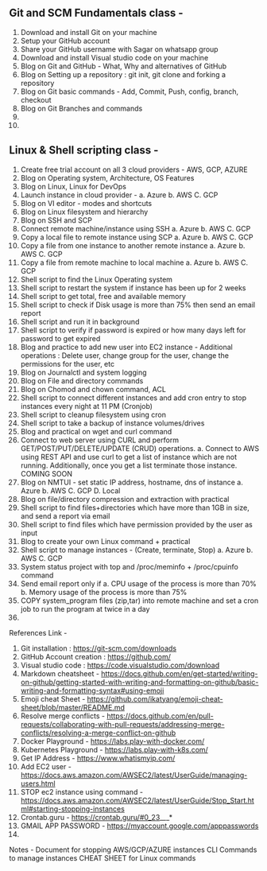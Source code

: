 Git and SCM Fundamentals class -
---------------------------------
1. Download and install Git on your machine
2. Setup your GitHub account
3. Share your GitHub username with Sagar on whatsapp group
4. Download and install Visual studio code on your machine
5. Blog on Git and GitHub - What, Why and alternatives of GitHub
6. Blog on Setting up a repository : git init, git clone and forking a repository
7. Blog on Git basic commands - Add, Commit, Push, config, branch, checkout
8. Blog on Git Branches and commands
9.
10.



Linux & Shell scripting class -
---------------------------------
1. Create free trial account on all 3 cloud providers - AWS, GCP, AZURE
2. Blog on Operating system, Architecture, OS Features
3. Blog on Linux, Linux for DevOps
4. Launch instance in cloud provider -
   a. Azure
   b. AWS
   C. GCP
5. Blog on VI editor - modes and shortcuts
6. Blog on Linux filesystem and hierarchy
7. Blog on SSH and SCP
8. Connect remote machine/instance using SSH
   a. Azure
   b. AWS
   C. GCP
9. Copy a local file to remote instance using SCP
   a. Azure
   b. AWS
   C. GCP
10. Copy a file from one instance to another remote instance
   a. Azure
   b. AWS
   C. GCP
11. Copy a file from remote machine to local machine
   a. Azure
   b. AWS
   C. GCP
12. Shell script to find the Linux Operating system
13. Shell script to restart the system if instance has been up for 2 weeks
14. Shell script to get total, free and available memory
15. Shell script to check if Disk usage is more than 75% then send an email report
16. Shell script and run it in background
17. Shell script to verify if password is expired or how many days left for password to get expired
18. Blog and practice to add new user into EC2 instance - Additional operations : Delete user, change group for the user, change the permissions for the user, etc
19. Blog on Journalctl and system logging
20. Blog on File and directory commands
21. Blog on Chomod and chown command, ACL
22. Shell script to connect different instances and add cron entry to stop instances every night at 11 PM (Cronjob)
23. Shell script to cleanup filesystem using cron
24. Shell script to take a backup of instance volumes/drives
25. Blog and practical on wget and curl command
26. Connect to web server using CURL and perform GET/POST/PUT/DELETE/UPDATE (CRUD) operations.
    a. Connect to AWS using REST API and use curl to get a list of instance which are not running. Additionally, once you get a list terminate those instance.
    COMING SOON
28. Blog on NMTUI - set static IP address, hostname, dns of instance
   a. Azure
   b. AWS
   C. GCP
   D. Local
30. Blog on file/directory compression and extraction with practical
31. Shell script to find files+directories which have more than 1GB in size, and send a report via email
32. Shell script to find files which have permission provided by the user as input
33. Blog to create your own Linux command + practical
34. Shell script to manage instances - (Create, terminate, Stop)
   a. Azure
   b. AWS
   C. GCP
36. System status project with top and /proc/meminfo + /proc/cpuinfo command
37. Send email report only if
   a. CPU usage of the process is more than 70%
   b. Memory usage of the process is more than 75%
38. COPY system_program files (zip,tar) into remote machine and set a cron job to run the program at twice in a day
39. 


References Link -
1. Git installation : https://git-scm.com/downloads
2. GitHub Account creation : https://github.com/
3. Visual studio code : https://code.visualstudio.com/download
4. Markdown cheatsheet - https://docs.github.com/en/get-started/writing-on-github/getting-started-with-writing-and-formatting-on-github/basic-writing-and-formatting-syntax#using-emoji
5. Emoji cheat Sheet - https://github.com/ikatyang/emoji-cheat-sheet/blob/master/README.md
6. Resolve merge conflicts - https://docs.github.com/en/pull-requests/collaborating-with-pull-requests/addressing-merge-conflicts/resolving-a-merge-conflict-on-github
7. Docker Playground - https://labs.play-with-docker.com/
8. Kubernetes Playground - https://labs.play-with-k8s.com/
9. Get IP Address - https://www.whatismyip.com/
10. Add EC2 user - https://docs.aws.amazon.com/AWSEC2/latest/UserGuide/managing-users.html
11. STOP ec2 instance using command - https://docs.aws.amazon.com/AWSEC2/latest/UserGuide/Stop_Start.html#starting-stopping-instances
12. Crontab.guru - https://crontab.guru/#0_23_*_*_*
13. GMAIL APP PASSWORD - https://myaccount.google.com/apppasswords
14. 


Notes -
Document for stopping AWS/GCP/AZURE instances
CLI Commands to manage instances
CHEAT SHEET  for Linux commands





